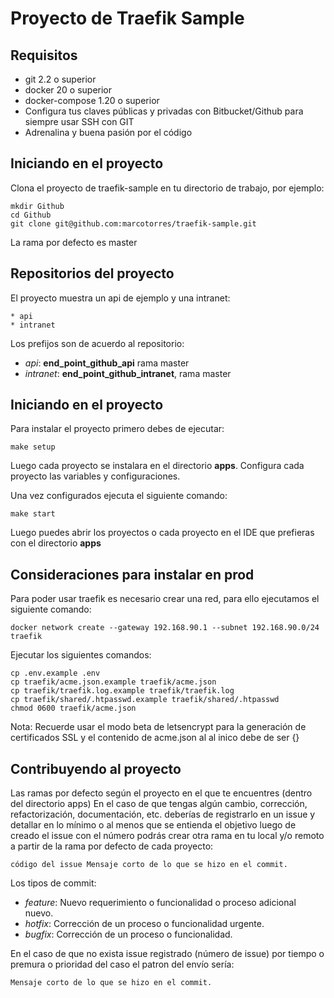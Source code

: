 # Proyecto de Traefik Sample

## Requisitos

- git 2.2 o superior
- docker 20 o superior
- docker-compose 1.20 o superior
- Configura tus claves públicas y privadas con Bitbucket/Github para siempre usar SSH con GIT
- Adrenalina y buena pasión por el código

## Iniciando en el proyecto

Clona el proyecto de traefik-sample en tu directorio de trabajo, por ejemplo:

```
mkdir Github
cd Github
git clone git@github.com:marcotorres/traefik-sample.git
```

La rama por defecto es master

## Repositorios del proyecto

El proyecto muestra un api de ejemplo y una intranet:

    * api
    * intranet

Los prefijos son de acuerdo al repositorio:

- *api*:  **end_point_github_api** rama master
- *intranet*:  **end_point_github_intranet**, rama master

## Iniciando en el proyecto

Para instalar el proyecto primero debes de ejecutar:

```
make setup
```

Luego cada proyecto se instalara en el directorio **apps**. Configura cada proyecto las variables y configuraciones.

Una vez configurados ejecuta el siguiente comando:

```
make start
```

Luego puedes abrir los proyectos o cada proyecto en el IDE que prefieras con el directorio **apps**

## Consideraciones para instalar en prod

Para poder usar traefik es necesario crear una red, para ello ejecutamos el siguiente comando:

    docker network create --gateway 192.168.90.1 --subnet 192.168.90.0/24 traefik

Ejecutar los siguientes comandos:
    
    cp .env.example .env
    cp traefik/acme.json.example traefik/acme.json
    cp traefik/traefik.log.example traefik/traefik.log
    cp traefik/shared/.htpasswd.example traefik/shared/.htpasswd
    chmod 0600 traefik/acme.json

Nota: Recuerde usar el modo beta de letsencrypt para la generación de certificados SSL y el contenido de acme.json al 
al inico debe de ser {}

## Contribuyendo al proyecto

Las ramas por defecto según el proyecto en el que te encuentres (dentro del directorio apps)
En el caso de que tengas algún cambio, corrección, refactorización, documentación, etc. deberías de registrarlo
en un issue y detallar en lo mínimo o al menos que se entienda el objetivo luego de creado el issue con el número
podrás crear otra rama en tu local y/o remoto a partir de la rama por defecto de cada proyecto:

```
código del issue Mensaje corto de lo que se hizo en el commit.
```

Los tipos de commit:

- *feature*: Nuevo requerimiento o funcionalidad o proceso adicional nuevo.
- *hotfix*: Corrección de un proceso o funcionalidad urgente.
- *bugfix*: Corrección de un proceso o funcionalidad.

En el caso de que no exista issue registrado (número de issue) por tiempo o premura o prioridad del caso el patron del envío sería:

```
Mensaje corto de lo que se hizo en el commit.
```